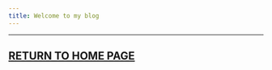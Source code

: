 ```yaml
---
title: Welcome to my blog
---
```

---
[RETURN TO HOME PAGE](https://github.com/ajmasong/Training-in-the-GitHub/blob/main/README.md)
---
